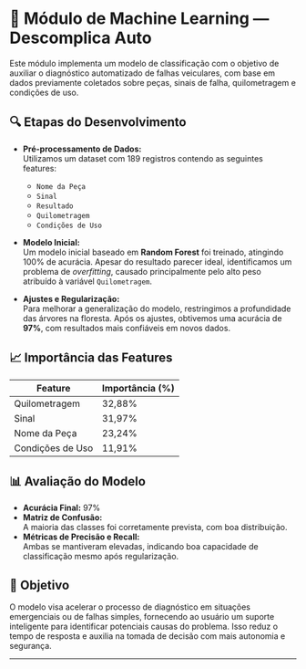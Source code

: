 # 🤖 Módulo de Machine Learning — Descomplica Auto

Este módulo implementa um modelo de classificação com o objetivo de auxiliar o diagnóstico automatizado de falhas veiculares, com base em dados previamente coletados sobre peças, sinais de falha, quilometragem e condições de uso.

## 🔍 Etapas do Desenvolvimento

- **Pré-processamento de Dados:**  
  Utilizamos um dataset com 189 registros contendo as seguintes features:
  - `Nome da Peça`
  - `Sinal`
  - `Resultado`
  - `Quilometragem`
  - `Condições de Uso`

- **Modelo Inicial:**  
  Um modelo inicial baseado em **Random Forest** foi treinado, atingindo 100% de acurácia. Apesar do resultado parecer ideal, identificamos um problema de *overfitting*, causado principalmente pelo alto peso atribuído à variável `Quilometragem`.

- **Ajustes e Regularização:**  
  Para melhorar a generalização do modelo, restringimos a profundidade das árvores na floresta. Após os ajustes, obtivemos uma acurácia de **97%**, com resultados mais confiáveis em novos dados.

## 📈 Importância das Features

| Feature           | Importância (%) |
|-------------------|------------------|
| Quilometragem     | 32,88%           |
| Sinal             | 31,97%           |
| Nome da Peça      | 23,24%           |
| Condições de Uso  | 11,91%           |

## 📊 Avaliação do Modelo

- **Acurácia Final:** 97%
- **Matriz de Confusão:**  
  A maioria das classes foi corretamente prevista, com boa distribuição.
- **Métricas de Precisão e Recall:**  
  Ambas se mantiveram elevadas, indicando boa capacidade de classificação mesmo após regularização.

## 🎯 Objetivo

O modelo visa acelerar o processo de diagnóstico em situações emergenciais ou de falhas simples, fornecendo ao usuário um suporte inteligente para identificar potenciais causas do problema. Isso reduz o tempo de resposta e auxilia na tomada de decisão com mais autonomia e segurança.

---

